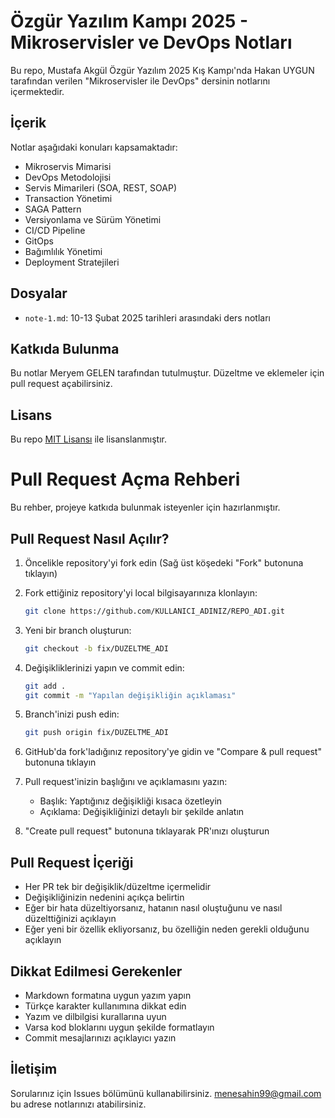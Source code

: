 # Özgür Yazılım Kampı 2025 - Mikroservisler ve DevOps Notları

Bu repo, Mustafa Akgül Özgür Yazılım 2025 Kış Kampı'nda Hakan UYGUN tarafından verilen "Mikroservisler ile DevOps" dersinin notlarını içermektedir.

## İçerik

Notlar aşağıdaki konuları kapsamaktadır:

- Mikroservis Mimarisi
- DevOps Metodolojisi
- Servis Mimarileri (SOA, REST, SOAP)
- Transaction Yönetimi
- SAGA Pattern
- Versiyonlama ve Sürüm Yönetimi
- CI/CD Pipeline
- GitOps
- Bağımlılık Yönetimi
- Deployment Stratejileri

## Dosyalar

- `note-1.md`: 10-13 Şubat 2025 tarihleri arasındaki ders notları

## Katkıda Bulunma

Bu notlar Meryem GELEN tarafından tutulmuştur. Düzeltme ve eklemeler için pull request açabilirsiniz.

## Lisans

Bu repo [MIT Lisansı](LICENSE) ile lisanslanmıştır. 






# Pull Request Açma Rehberi

Bu rehber, projeye katkıda bulunmak isteyenler için hazırlanmıştır.

## Pull Request Nasıl Açılır?

1. Öncelikle repository'yi fork edin (Sağ üst köşedeki "Fork" butonuna tıklayın)

2. Fork ettiğiniz repository'yi local bilgisayarınıza klonlayın:
   ```bash
   git clone https://github.com/KULLANICI_ADINIZ/REPO_ADI.git
   ```

3. Yeni bir branch oluşturun:
   ```bash
   git checkout -b fix/DUZELTME_ADI
   ```

4. Değişikliklerinizi yapın ve commit edin:
   ```bash
   git add .
   git commit -m "Yapılan değişikliğin açıklaması"
   ```

5. Branch'inizi push edin:
   ```bash
   git push origin fix/DUZELTME_ADI
   ```

6. GitHub'da fork'ladığınız repository'ye gidin ve "Compare & pull request" butonuna tıklayın

7. Pull request'inizin başlığını ve açıklamasını yazın:
   - Başlık: Yaptığınız değişikliği kısaca özetleyin
   - Açıklama: Değişikliğinizi detaylı bir şekilde anlatın

8. "Create pull request" butonuna tıklayarak PR'ınızı oluşturun

## Pull Request İçeriği

- Her PR tek bir değişiklik/düzeltme içermelidir
- Değişikliğinizin nedenini açıkça belirtin
- Eğer bir hata düzeltiyorsanız, hatanın nasıl oluştuğunu ve nasıl düzelttiğinizi açıklayın
- Eğer yeni bir özellik ekliyorsanız, bu özelliğin neden gerekli olduğunu açıklayın

## Dikkat Edilmesi Gerekenler

- Markdown formatına uygun yazım yapın
- Türkçe karakter kullanımına dikkat edin
- Yazım ve dilbilgisi kurallarına uyun
- Varsa kod bloklarını uygun şekilde formatlayın
- Commit mesajlarınızı açıklayıcı yazın

## İletişim

Sorularınız için Issues bölümünü kullanabilirsiniz. 
menesahin99@gmail.com bu adrese notlarınızı atabilirsiniz.